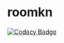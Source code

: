 # roomkn

[![Codacy Badge](https://api.codacy.com/project/badge/Grade/86fbe411236c40efbb7990994ea17ef7)](https://app.codacy.com/gh/spbu-math-cs/roomkn?utm_source=github.com&utm_medium=referral&utm_content=spbu-math-cs/roomkn&utm_campaign=Badge_Grade)